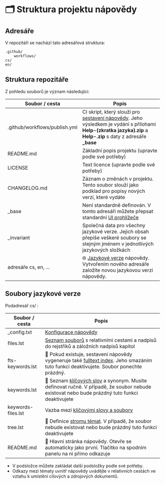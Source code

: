 # 🗂️ Struktura projektu nápovědy

## Adresáře

V repozitáři se nachází tato adresářová struktura:
```treeview
.github/
    workflows/
cs/
en/
```

## Struktura repozitáře

Z pohledu souborů je význam následující:

| Soubor / cesta | Popis |
|---|---|
| .github/workflows/publish.yml | CI skript, který slouží pro [sestavení nápovědy][build]. Jeho výsledkem je vydání s přílohami **Help-(zkratka jazyka).zip** a **Help-.zip** s daty z adresáře **_base** |
| README.md | Základní popis projektu (upravte podle své potřeby) |
| LICENSE | Text licence (upravte podle své potřeby) |
| CHANGELOG.md | Záznam o změnách v projektu. Tento soubor slouží jako podklad pro popisy nových verzí, které vydáte |
| _base | Není standardně definován. V tomto adresáři můžete přepsat standardní [UI prohlížeče][cusui] |
| _invariant | Společná data pro všechny jazykové verze. Jejich obsah přepíše veškeré soubory se stejným jménem v jednotlivých jazykových složkách |
| adresáře cs, en, ... | 🌐 [Jazykové verze][newLang] nápovědy. Vytvořením nového adresáře založíte novou jazykovou verzi nápovědy. |

## Soubory jazykové verze

Podadresář cs/ :

| Soubor / cesta | Popis |
|---|---|
| _config.txt | [Konfigurace nápovědy][configDesc] |
| files.lst | [Seznam souborů][Dfiles.lst] s relativními cestami a nadpisů do rejstříků a záložních nadpisů kapitol |
| fts-keywords.lst | 🔎 Pokud existuje, sestavení nápovědy vygeneruje také [fulltext index][Dfts-keywords.lst]. Jeho smazáním tuto funkci deaktivujete. Soubor ponechte prázdný. |
| keywords.lst | 📇 Seznam [klíčových slov][Dkeywords.lst] a synonym. Musíte definovat ručně. V případě, že soubor nebude existovat nebo bude prázdný tuto funkci deaktivujete |
| keywords-files.lst | Vazba mezi [klíčovými slovy a soubory][Dkeywords-files.lst] |
| tree.lst | 📖 Definice [stromu témat][Dtree.lst]. V případě, že soubor nebude existovat nebo bude prázdný tuto funkci deaktivujete |
| README.md | 🏡 Hlavní stránka nápovědy. Otevře se automaticky jako první. Tlačítko na spodním panelu na ni přímo odkazuje |

- V podsložce můžete zakládat další podsložky podle své potřeby. 
- Odkazy mezi tématy uvnitř nápovědy uvádějte v relativních cestách ve vztahu k umístění cílových a zdrojových dokumentů.

[Dfiles.lst]: mdata/files.lst.md "files.lst"
[Dkeywords.lst]: mdata/keywords.lst.md "keywords.lst"
[Dtree.lst]: mdata/tree.lst.md "tree.lst"
[Dfts-keywords.lst]: fulltextIndex.md "fts-keywords.lst"
[configDesc]: helpCfg.md ""
[Dkeywords-files.lst]: mdata/keywords-files.lst.md "keywords-files.lst"
[newLang]: newLang.md ""
[build]: publish.md ""
[cusui]: customUI.md "Přizpůsobení UI"
